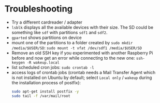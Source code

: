 # Troubleshooting
- Try a different cardreader / adapter
- `lsblk` displays all the available devices with their size. The SD could be something like `sdf` with partitions `sdf1` and `sdf2`.
- `gparted` shows partitions on device
- mount one of the partitions to a folder created by `sudo mkdir /media/$USER/SD`: `sudo mount -t vfat /dev/sdf1 /media/$USER/SD`
- Remove an old SSH key if you experimented with another Raspberry Pi before and now get an error while connecting to the new one: `ssh-keygen -R wakeup.local`
- list scheduled cron jobs: `sudo crontab -l`
- access logs of crontab jobs (crontab needs a Mail Transfer Agent which is not installed on Ubuntu by default; select `Local only` / `wakeup` during the installation process of postfix): 
  ```bash
  sudo apt-get install postfix -y
  sudo tail -f /var/mail/root
  ```
